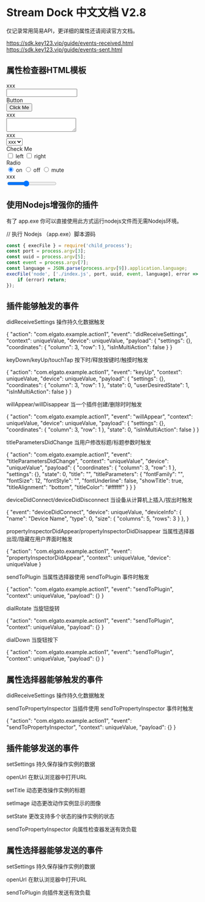 # Stream Dock 中文文档 V2.8

仅记录常用简易API，更详细的属性还请阅读官方文档。

https://sdk.key123.vip/guide/events-received.html
https://sdk.key123.vip/guide/events-sent.html

## 属性检查器HTML模板

<!-- input -->
<div class="sdpi-item">
    <div class="sdpi-item-label">xxx</div>
    <input class="sdpi-item-value"></input>
</div>

<!-- button -->
<div class="sdpi-item">
    <div class="sdpi-item-label">Button</div>
    <button class="sdpi-item-value">Click Me</button>
</div>

<!-- textarea -->
<div type="textarea" class="sdpi-item">
    <div class="sdpi-item-label">xxx</div>
    <textarea class="sdpi-item-value" type="textarea"></textarea>
</div>

<!-- select -->
<div type="select" class="sdpi-item">
    <div class="sdpi-item-label">xxx</div>
    <select class="sdpi-item-value">
        <option value="xxx">xxx</option>
    </select>
</div>

<!-- checkbox -->
<div type="checkbox" class="sdpi-item">
    <div class="sdpi-item-label">Check Me</div>
    <div class="sdpi-item-value">
        <span class="sdpi-item-child">
            <input id="chk1" type="checkbox" value="left">
            <label for="chk1"><span></span>left</label>
        </span>
        <span class="sdpi-item-child">
            <input id="chk2" type="checkbox" value="right">
            <label for="chk2"><span></span>right</label>
        </span>
    </div>
</div>

<!-- radio -->
<div type="radio" class="sdpi-item">
    <div class="sdpi-item-label">Radio</div>
    <div class="sdpi-item-value">
        <span class="sdpi-item-child">
            <input id="rdio1" type="radio" name="rdio" checked>
            <label for="rdio1" class="sdpi-item-label"><span></span>on</label>
        </span>
        <span class="sdpi-item-child">
            <input id="rdio2" type="radio" value="off" name="rdio">
            <label for="rdio2" class="sdpi-item-label"><span></span>off</label>
        </span>
        <span class="sdpi-item-child">
            <input id="rdio3" type="radio" value="mute" name="rdio">
            <label for="rdio3" class="sdpi-item-label"><span></span>mute</label>
        </span>
    </div>
</div>

<!-- range -->
<div type="range" class="sdpi-item" id="temperatureslider">
    <div class="sdpi-item-label">xxx</div>
    <input type="range" class="sdpi-item-value" min="0" max="100" value=37>
</div>

## 使用Nodejs增强你的插件

有了 app.exe 你可以直接使用此方式运行nodejs文件而无需Nodejs环境。

// 执行 Nodejs （app.exe）脚本源码

``` js
const { execFile } = require('child_process');
const port = process.argv[3];
const uuid = process.argv[5];
const event = process.argv[7];
const language = JSON.parse(process.argv[9]).application.language;
execFile('node', ['./index.js', port, uuid, event, language], error => {
    if (error) return;
});
```
## 插件能够触发的事件

didReceiveSettings 操作持久化数据触发

{
  "action": "com.elgato.example.action1", 
  "event": "didReceiveSettings", 
  "context": uniqueValue, 
  "device": uniqueValue, 
  "payload": {
   "settings": {<json data>},
    "coordinates": {
      "column": 3, 
      "row": 1
    }, 
    "isInMultiAction": false
  }
}

keyDown/keyUp/touchTap 按下时/释放按键时/触摸时触发

{
    "action": "com.elgato.example.action1",
    "event": "keyUp",
    "context": uniqueValue,
    "device": uniqueValue,
    "payload": {
    "settings": {<json data>},
    "coordinates": {
        "column": 3, 
        "row": 1
    },
    "state": 0,
    "userDesiredState": 1,
    "isInMultiAction": false
    }
}

willAppear/willDisappear 当一个插件创建/删除时时触发

{
    "action": "com.elgato.example.action1",
    "event": "willAppear",
    "context": uniqueValue,
    "device": uniqueValue,
    "payload": {
    "settings": {<json data>},
    "coordinates": {
        "column": 3, 
        "row": 1
    },
    "state": 0,
    "isInMultiAction": false
    }
}

titleParametersDidChange 当用户修改标题/标题参数时触发

{
  "action": "com.elgato.example.action1", 
  "event": "titleParametersDidChange", 
  "context": "uniqueValue", 
  "device": "uniqueValue", 
  "payload": {
    "coordinates": {
      "column": 3, 
      "row": 1
    }, 
    "settings": {<json data>}, 
    "state": 0, 
    "title": "", 
    "titleParameters": {
      "fontFamily": "", 
      "fontSize": 12, 
      "fontStyle": "", 
      "fontUnderline": false, 
      "showTitle": true, 
      "titleAlignment": "bottom", 
      "titleColor": "#ffffff"
    }
  }
}

deviceDidConnect/deviceDidDisconnect 当设备从计算机上插入/拔出时触发

{
 "event": "deviceDidConnect",
    "device": uniqueValue,
     "deviceInfo": {
        "name": "Device Name",
        "type": 0,
         "size": {
            "columns": 5,
            "rows": 3
        }
    },
}

propertyInspectorDidAppear/propertyInspectorDidDisappear 当属性选择器出现/隐藏在用户界面时触发

{
  "action": "com.elgato.example.action1", 
  "event": "propertyInspectorDidAppear", 
  "context": uniqueValue, 
  "device": uniqueValue
}

sendToPlugin 当属性选择器使用 sendToPlugin 事件时触发

{
  "action": "com.elgato.example.action1", 
  "event": "sendToPlugin", 
  "context": uniqueValue, 
  "payload": {<json data>}
}

dialRotate 当旋钮旋转

{
  "action": "com.elgato.example.action1", 
  "event": "sendToPlugin", 
  "context": uniqueValue, 
  "payload": {<json data>}
}

dialDown 当旋钮按下

{
  "action": "com.elgato.example.action1", 
  "event": "sendToPlugin", 
  "context": uniqueValue, 
  "payload": {<json data>}
}

## 属性选择器能够触发的事件

didReceiveSettings 操作持久化数据触发

sendToPropertyInspector 当插件使用 sendToPropertyInspector 事件时触发

{
  "action": "com.elgato.example.action1", 
  "event": "sendToPropertyInspector", 
  "context": uniqueValue, 
  "payload": {<json data>}
}

## 插件能够发送的事件

setSettings 持久保存操作实例的数据

openUrl 在默认浏览器中打开URL

setTitle 动态更改操作实例的标题

setImage 动态更改动作实例显示的图像

setState 更改支持多个状态的操作实例的状态

sendToPropertyInspector 向属性检查器发送有效负载

## 属性选择器能够发送的事件

setSettings 持久保存操作实例的数据

openUrl 在默认浏览器中打开URL

sendToPlugin 向插件发送有效负载